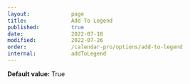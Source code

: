 ```yaml
---
layout:             page
title:              Add To Legend
published:          true
date:               2022-07-18
modified:           2022-07-26
order:              /calendar-pro/options/add-to-legend
internal:           addToLegend
---
```

**Default value:** True
